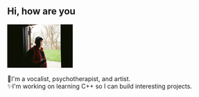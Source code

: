 ## Hi, how are you
<picture>
 <source media="(prefers-color-scheme: dark)" srcset="https://github.com/glasst00th/glasst00th/blob/add-profile-photos/mosquito.JPG?raw=true" height="30%" width="30%">
 <source media="(prefers-color-scheme: light)" srcset="https://github.com/glasst00th/glasst00th/blob/add-profile-photos/musicbox.JPG?raw=true" height="30%" width="30%">
 <img alt="a picture of yours truly" src="https://github.com/glasst00th/glasst00th/blob/add-profile-photos/musicbox.JPG?raw=true" height="30%" width="30%">
</picture>

🖤I'm a vocalist, psychotherapist, and artist.  
✨I'm working on learning C++ so I can build interesting projects.


